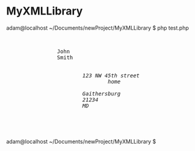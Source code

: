# MyXMLLibrary
adam@localhost ~/Documents/newProject/MyXMLLibrary $ php test.php 
<pre>
<People>
        <Person id="2323" DOB="1/1/1901">
                <FirstName>John</FirstName>
                <LastName>Smith</LastName>
                <address>
                        <street appartment="205">123 NW 45th street
                                <type>home</type>
                        </street>
                        <city>Gaithersburg</city>
                        <zip>21234</zip>
                        <state>MD</state>
                </address>
        </Person>
</People>
</pre>
adam@localhost ~/Documents/newProject/MyXMLLibrary $ 
